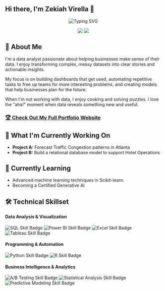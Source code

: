 ## Hi there, I'm Zekiah Virella 👋

<div align="center">
  <!--  You can customize the typing text in the "lines=" section of the URL below -->
  <!--  For an ampersand (&), use &amp; (e.g., Analytics+%26+Optimization) -->
  <img src="https://readme-typing-svg.herokuapp.com?font=Fira+Code&pause=1000&color=2E9EF7&center=true&vCenter=true&width=435&lines=Data+Analyst+%7C+Business+Intelligence;Turning+Data+into+Actionable+Insights;[Your+Specialty+Here];[Your+Experience+or+Tagline]" alt="Typing SVG" />
</div>

<!-- 🔗 Update these links with your own social media and contact information -->
<p align="center">
  <a href="https://linkedin.com/in/your-profile-url"><img src="https://img.shields.io/badge/LinkedIn-Connect-blue?style=for-the-badge&logo=linkedin"></a>
  <a href="mailto:your.email@example.com"><img src="https://img.shields.io/badge/Email-Contact-green?style=for-the-badge&logo=gmail"></a>
</p>

## 🚀 About Me 
I'm a data analyst passionate about helping businesses make sense of their data. I enjoy transforming complex, messy datasets into clear stories and actionable insights.

My focus is on building dashboards that get used, automating repetitive tasks to free up teams for more interesting problems, and creating models that help businesses plan for the future.

When I'm not working with data, I enjoy cooking and solving puzzles. I love the "aha!" moment when data reveals something new and useful.

<!-- 🌐 Replace "your-username" with your actual GitHub username -->
### [🏆 Check Out My Full Portfolio Website](https://ZekiahVirella.github.io/)
      
## 🔭 What I'm Currently Working On 

- **Project A:** Forecast Traffic Congestion patterns in Atlanta
- **Project B:** Build a relational database model to support Hotel Operations

## 🌱 Currently Learning 

- Advanced machine learning techniques in Scikit-learn.
- Becoming a Certified Generative AI

## 🛠️ Technical Skillset

<!-- This section uses Shields.io badges. You can customize them or create your own!-->

#### Data Analysis & Visualization
<p>
  <!-- 💡 Go to Shields.io to create your own badges -->
  <img src="https://img.shields.io/badge/SQL-Advanced-4479A1?style=flat&logo=mysql&logoColor=white" alt="SQL Skill Badge">
  <img src="https://img.shields.io/badge/Power%20BI-Expert-F2C811?style=flat&logo=powerbi&logoColor=black" alt="Power BI Skill Badge">
  <img src="https://img.shields.io/badge/Excel-Expert-217346?style=flat&logo=microsoft-excel&logoColor=white" alt="Excel Skill Badge">
  <img src="https://img.shields.io/badge/Tableau-Intermediate-E97627?style=flat&logo=tableau&logoColor=white" alt="Tableau Skill Badge">
</p>

#### Programming & Automation
<p>
  <img src="https://img.shields.io/badge/Python-Advanced-3776AB?style=flat&logo=python&logoColor=white" alt="Python Skill Badge">
  <img src="https://img.shields.io/badge/R-Intermediate-276DC3?style=flat&logo=r&logoColor=white" alt="R Skill Badge">
</p>

#### Business Intelligence & Analytics
<p>
  <img src="https://img.shields.io/badge/A%2FB%20Testing-Experienced-FF6B6B?style=flat" alt="A/B Testing Skill Badge">
  <img src="https://img.shields.io/badge/Statistical%20Analysis-Experienced-4ECDC4?style=flat" alt="Statistical Analysis Skill Badge">
  <img src="https://img.shields.io/badge/Predictive%20Modeling-Intermediate-45B7D1?style=flat" alt="Predictive Modeling Skill Badge">
</p>



